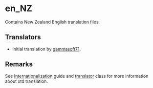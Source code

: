 # en_NZ

Contains New Zealand English translation files.

## Translators

* Initial translation by [gammasoft71](https://gammasoft71.wixsite.com/gammasoft).

## Remarks

See [Internationalization](https://gammasoft71.github.io/xtd/docs/documentation/Guides/xtd.core/internationalization) guide and [translator](https://gammasoft71.github.io/xtd/reference_guides/latest/classxtd_1_1translator.html) class for more information about xtd translation.
